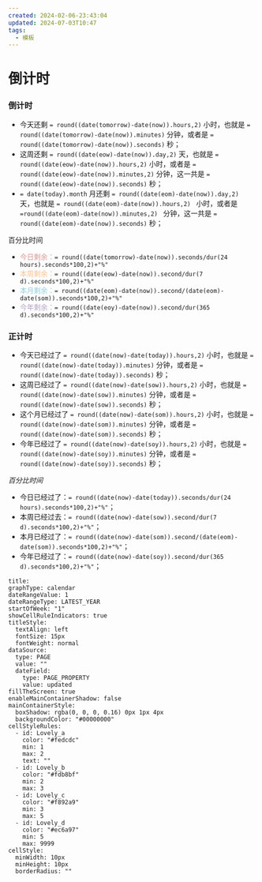 ```yaml
---
created: 2024-02-06-23:43:04
updated: 2024-07-03T10:47
tags:
  - 模板
---
```




# 倒计时
### 倒计时
- 今天还剩 `= round((date(tomorrow)-date(now)).hours,2)` 小时，也就是 `= round((date(tomorrow)-date(now)).minutes)` 分钟，或者是 `= round((date(tomorrow)-date(now)).seconds)` 秒；
- 这周还剩 `= round((date(eow)-date(now)).day,2)` 天，也就是 `= round((date(eow)-date(now)).hours,2)` 小时，或者是 `= round((date(eow)-date(now)).minutes,2)` 分钟，这一共是 `= round((date(eow)-date(now)).seconds)` 秒；
- `= date(today).month` 月还剩 `= round((date(eom)-date(now)).day,2) ` 天，也就是 `= round((date(eom)-date(now)).hours,2) ` 小时，或者是 `=round((date(eom)-date(now)).minutes,2) ` 分钟，这一共是 `= round((date(eom)-date(now)).seconds)` 秒；

百分比时间
- <font color="#d99694">今日剩余：</font>`= round((date(tomorrow)-date(now)).seconds/dur(24 hours).seconds*100,2)+"%"`
- <font color="#fac08f">本周剩余：</font>`= round((date(eow)-date(now)).second/dur(7 d).seconds*100,2)+"%"`
- <font color="#92cddc">本月剩余：</font>`= round((date(eom)-date(now)).second/(date(eom)-date(som)).seconds*100,2)+"%"`
- <font color="#b2a2c7">今年剩余：</font>`= round((date(eoy)-date(now)).second/dur(365 d).seconds*100,2)+"%"`

### 正计时
- 今天已经过了 `= round((date(now)-date(today)).hours,2)` 小时，也就是 `= round((date(now)-date(today)).minutes)` 分钟，或者是 `= round((date(now)-date(today)).seconds)` 秒；
- 这周已经过了 `= round((date(now)-date(sow)).hours,2)` 小时，也就是 `= round((date(now)-date(sow)).minutes)` 分钟，或者是 `= round((date(now)-date(sow)).seconds)` 秒；
- 这个月已经过了 `= round((date(now)-date(som)).hours,2)` 小时，也就是 `= round((date(now)-date(som)).minutes)` 分钟，或者是 `= round((date(now)-date(som)).seconds)` 秒；
- 今年已经过了 `= round((date(now)-date(soy)).hours,2)` 小时，也就是 `= round((date(now)-date(soy)).minutes)` 分钟，或者是 `= round((date(now)-date(soy)).seconds)` 秒；

*百分比时间*
- 今日已经过了：`= round((date(now)-date(today)).seconds/dur(24 hours).seconds*100,2)+"%"`；
- 本周已经过去：`= round((date(now)-date(sow)).second/dur(7 d).seconds*100,2)+"%"`；
- 本月已经过了：`= round((date(now)-date(som)).second/(date(eom)-date(som)).seconds*100,2)+"%"`；
- 今年已经过了：`= round((date(now)-date(soy)).second/dur(365 d).seconds*100,2)+"%"`；


```contributionGraph
title: 
graphType: calendar
dateRangeValue: 1
dateRangeType: LATEST_YEAR
startOfWeek: "1"
showCellRuleIndicators: true
titleStyle:
  textAlign: left
  fontSize: 15px
  fontWeight: normal
dataSource:
  type: PAGE
  value: ""
  dateField:
    type: PAGE_PROPERTY
    value: updated
fillTheScreen: true
enableMainContainerShadow: false
mainContainerStyle:
  boxShadow: rgba(0, 0, 0, 0.16) 0px 1px 4px
  backgroundColor: "#00000000"
cellStyleRules:
  - id: Lovely_a
    color: "#fedcdc"
    min: 1
    max: 2
    text: ""
  - id: Lovely_b
    color: "#fdb8bf"
    min: 2
    max: 3
  - id: Lovely_c
    color: "#f892a9"
    min: 3
    max: 5
  - id: Lovely_d
    color: "#ec6a97"
    min: 5
    max: 9999
cellStyle:
  minWidth: 10px
  minHeight: 10px
  borderRadius: ""

```
